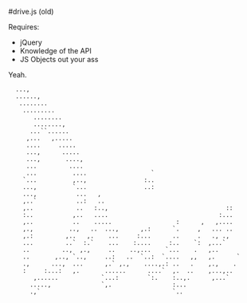 #drive.js (old)

Requires:

- jQuery
- Knowledge of the API
- JS Objects out your ass

Yeah.

      ...,
      ......,
       ........
        .........
           ........
           ........,
          ...``......
         ,...   ,.....
         ....     .....
         ...,      .....
         ...,       ....,
         ...         ....
         ...          ....                  `
        `...          ,..,                :..
        ...,          `...                ..:
        ...,           ...   ,
        ,..`           ..:   ..
        ,..            ..   :..,                                 ::
        :..           ,..   ....                               :...
        ,..           ..    .....                  :      ,   ,....
        ,.,          ..,   ..  ...,      ,.:      `.     ,   ... ..
        ,.:         ,..   ,.    ...     :...      ..     .   ., .,
        ...         ..`  :.`    ...    :....     :..    `:  ,...`
        ..         ..,  ,.,     ..    ..,...    `...    .   ,..
        ..       ,.., `..,     ..:   ..  `..:  `....   ,,   ,.      `
        .,      ...,  ...      ,.` ,.,    ....,.: ..   .    ,.,    .  
        :     :...:   ,.       ......      ....`  ,.  ..    ,...,..
           ,......            `...:        `:.    :..,.      ,...`
          .....,              `,.                 :...
          .,`                                     `..

